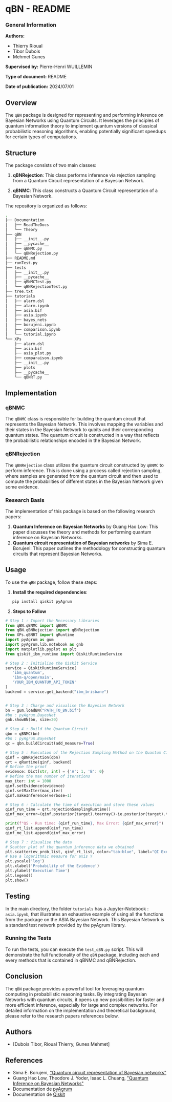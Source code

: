 # qBN - README

### General Information

**Authors:**

- Thierry Rioual
- Tibor Dubois
- Mehmet Gunes

**Supervised by:** Pierre-Henri WUILLEMIN

**Type of document:** README

**Date of publication:** 2024/07/01

## Overview

The `qBN` package is designed for representing and performing inference on Bayesian Networks using Quantum Circuits. It leverages the principles of quantum information theory to implement quantum versions of classical probabilistic reasoning algorithms, enabling potentially significant speedups for certain types of computations.

## Structure

The package consists of two main classes:

1. **qBNRejection**: This class performs inference via rejection sampling from a Quantum Circuit representation of a Bayesian Network.

2. **qBNMC**: This class constructs a Quantum Circuit representation of a Bayesian Network.

The repository is organized as follows:

```bash
.
├── Documentation
│   ├── ReadTheDocs
│   └── Theory
├── qBN
│   ├── __init__.py
│   ├── __pycache__
│   ├── qBNMC.py
│   └── qBNRejection.py
├── README.md
├── runTest.py
├── tests
│   ├── __init__.py
│   ├── __pycache__
│   ├── qBNMCTest.py
│   └── qBNRejectionTest.py
├── tree.txt
├── tutorials
│   ├── alarm.dsl
│   ├── alarm.ipynb
│   ├── asia.bif
│   ├── asia.ipynb
│   ├── bayes_nets
│   ├── borujeni.ipynb
│   ├── comparison.ipynb
│   └── tutorial.ipynb
└── XPs
    ├── alarm.dsl
    ├── asia.bif
    ├── asia_plot.py
    ├── comparaison.ipynb
    ├── __init__.py
    ├── plots
    ├── __pycache__
    └── qBNRT.py
```

## Implementation

### qBNMC

The `qBNMC` class is responsible for building the quantum circuit that represents the Bayesian Network. This involves mapping the variables and their states in the Bayesian Network to qubits and their corresponding quantum states. The quantum circuit is constructed in a way that reflects the probabilistic relationships encoded in the Bayesian Network.

### qBNRejection

The `qBNRejection` class utilizes the quantum circuit constructed by `qBNMC` to perform inference. This is done using a process called rejection sampling, where samples are generated from the quantum circuit and then used to compute the probabilities of different states in the Bayesian Network given some evidence.

### Research Basis

The implementation of this package is based on the following research papers:

1. **Quantum Inference on Bayesian Networks** by Guang Hao Low: This paper discusses the theory and methods for performing quantum inference on Bayesian Networks.
2. **Quantum circuit representation of Bayesian networks** by Sima E. Borujeni: This paper outlines the methodology for constructing quantum circuits that represent Bayesian Networks.

## Usage

To use the `qBN` package, follow these steps:

1. **Install the required dependencies**:

```bash
   pip install qiskit pyAgrum
```

2. **Steps to Follow**

```python
# Step 1 : Import the Necessary Libraries
from qBN.qBNMC import qBNMC
from qBN.qBNRejection import qBNRejection
from XPs.qBNRT import qRuntime
import pyAgrum as gum
import pyAgrum.lib.notebook as gnb
import matplotlib.pyplot as plt
from qiskit_ibm_runtime import QiskitRuntimeService

# Step 2 : Initialise the Qiskit Service
service = QiskitRuntimeService(
   'ibm_quantum',
   'ibm-q/open/main',
   'YOUR_IBM_QUANTUM_API_TOKEN'
)
backend = service.get_backend("ibm_brisbane")


# Step 3 : Charge and visualise the Bayesian Network
bn = gum.loadBN("PATH_TO_BN.bif")
#bn : pyAgrum.BayesNet
gnb.showBN(bn, size=20)

# Step 4 : Build the Quantum Circuit
qbn = qBNMC(bn)
#bn : pyAgrum.BayesNet
qc = qbn.buildCircuit(add_measure=True)

# Step 5 : Execution of the Rejection Sampling Method on the Quantum Circuit
qinf = qBNRejection(qbn)
qrt = qRuntime(qinf, backend)
# Define the proof
evidence: Dict[str, int] = {'A': 1, 'B': 0}
# Define the max number of iterations
max_iter: int = 1000
qinf.setEvidence(evidence)
qinf.setMaxIter(max_iter)
qinf.makeInference(verbose=1)

# Step 6 : Calculate the time of execution and store these values
qinf_run_time = qrt.rejectionSamplingRuntime()
qinf_max_error=(qinf.posterior(target).toarray()-ie.posterior(target).toarray()).max()

print(f"QS - Run time: {qinf_run_time}, Max Error: {qinf_max_error}")
qinf_rt_list.append(qinf_run_time)
qinf_me_list.append(qinf_max_error)

# Step 7 : Visualise the data
# Scatter plot of the quantum inference data we obtained
plt.scatter(ev_prob_list, qinf_rt_list, color="tab:blue", label="QI Execution Time")
# Use a logarithmic measure for axis Y
plt.yscale('log')
plt.xlabel('Probability of the Evidence')
plt.ylabel('Execution Time')
plt.legend()
plt.show()
```

## Testing

In the main directory, the folder `tutorials` has a Jupyter-Notebook : `asia.ipynb`, that illustrates an exhaustive example of using all the functions from the package on the ASIA Bayesian Network. This Bayesian Network is a standard test network provided by the pyAgrum library.

### Running the Tests

To run the tests, you can execute the `test_qBN.py` script. This will demonstrate the full functionality of the `qBN` package, including each and every methods that is contained in qBNMC and qBNRejection.

## Conclusion

The `qBN` package provides a powerful tool for leveraging quantum computing in probabilistic reasoning tasks. By integrating Bayesian Networks with quantum circuits, it opens up new possibilities for faster and more efficient inference, especially for large and complex networks. For detailed information on the implementation and theoretical background, please refer to the research papers references below.

## Authors

- [Dubois Tibor, Rioual Thierry, Gunes Mehmet]

## References

- Sima E. Borujeni, ["Quantum circuit representation of Bayesian networks"](https://arxiv.org/pdf/2004.14803)
- Guang Hao Low, Theodore J. Yoder, Isaac L. Chuang, ["Quantum Inference on Bayesian Networks"](https://arxiv.org/pdf/1402.7359)
- Documentation de [pyAgrum](https://pyagrum.org/)
- Documentation de [Qiskit](https://qiskit.org/)
